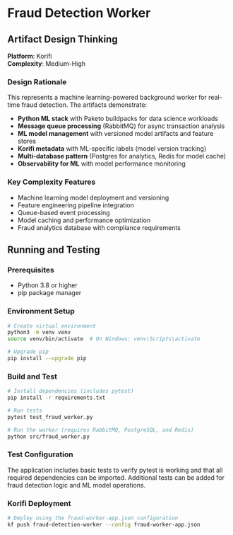 # Fraud Detection Worker

## Artifact Design Thinking

**Platform**: Korifi  
**Complexity**: Medium-High

### Design Rationale
This represents a machine learning-powered background worker for real-time fraud detection. The artifacts demonstrate:

- **Python ML stack** with Paketo buildpacks for data science workloads
- **Message queue processing** (RabbitMQ) for async transaction analysis
- **ML model management** with versioned model artifacts and feature stores
- **Korifi metadata** with ML-specific labels (model version tracking)
- **Multi-database pattern** (Postgres for analytics, Redis for model cache)
- **Observability for ML** with model performance monitoring

### Key Complexity Features
- Machine learning model deployment and versioning
- Feature engineering pipeline integration
- Queue-based event processing
- Model caching and performance optimization
- Fraud analytics database with compliance requirements

## Running and Testing

### Prerequisites
- Python 3.8 or higher
- pip package manager

### Environment Setup
```bash
# Create virtual environment
python3 -m venv venv
source venv/bin/activate  # On Windows: venv\Scripts\activate

# Upgrade pip
pip install --upgrade pip
```

### Build and Test
```bash
# Install dependencies (includes pytest)
pip install -r requirements.txt

# Run tests
pytest test_fraud_worker.py

# Run the worker (requires RabbitMQ, PostgreSQL, and Redis)
python src/fraud_worker.py
```

### Test Configuration
The application includes basic tests to verify pytest is working and that all required dependencies can be imported. Additional tests can be added for fraud detection logic and ML model operations.

### Korifi Deployment
```bash
# Deploy using the fraud-worker-app.json configuration
kf push fraud-detection-worker --config fraud-worker-app.json
```

